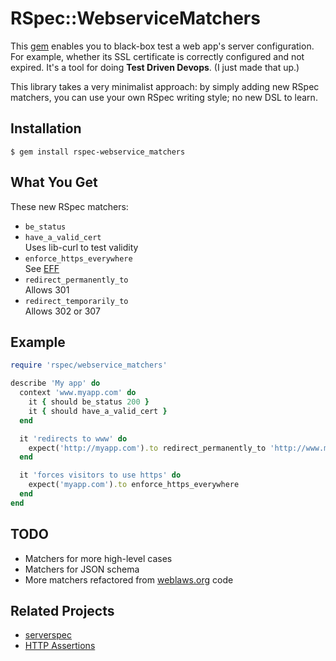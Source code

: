 # RSpec::WebserviceMatchers

This [gem](https://rubygems.org/gems/rspec-webservice_matchers) enables you to black-box test a web app's server configuration. For example, whether its SSL certificate is correctly configured and not expired. It's a tool for doing **Test Driven Devops**. (I just made that up.)

This library takes a very minimalist approach: by simply adding new RSpec matchers,
you can use your own RSpec writing style; no new DSL to learn.

Installation
------------
```Shell
$ gem install rspec-webservice_matchers
```

What You Get
------------
These new RSpec matchers:

* `be_status`
* `have_a_valid_cert`  
   Uses lib-curl to test validity
* `enforce_https_everywhere`  
   See [EFF](https://www.eff.org/https-everywhere)
* `redirect_permanently_to`    
   Allows 301
* `redirect_temporarily_to`  
   Allows 302 or 307


Example
-------

```Ruby
require 'rspec/webservice_matchers'

describe 'My app' do 
  context 'www.myapp.com' do
    it { should be_status 200 }
    it { should have_a_valid_cert }
  end

  it 'redirects to www' do
    expect('http://myapp.com').to redirect_permanently_to 'http://www.myapp.com/'
  end

  it 'forces visitors to use https' do
    expect('myapp.com').to enforce_https_everywhere
  end
end
```


TODO 
----
* Matchers for more high-level cases
* Matchers for JSON schema 
* More matchers refactored from [weblaws.org](http://www.weblaws.org/) code

Related Projects
----------------
* [serverspec](http://serverspec.org)
* [HTTP Assertions](https://github.com/dogweather/HTTP-Assertions)


